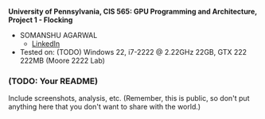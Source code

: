 **University of Pennsylvania, CIS 565: GPU Programming and Architecture,
Project 1 - Flocking**

* SOMANSHU AGARWAL
  * [LinkedIn](www.linkedin.com/in/somanshu25)
* Tested on: (TODO) Windows 22, i7-2222 @ 2.22GHz 22GB, GTX 222 222MB (Moore 2222 Lab)

### (TODO: Your README)

Include screenshots, analysis, etc. (Remember, this is public, so don't put
anything here that you don't want to share with the world.)
